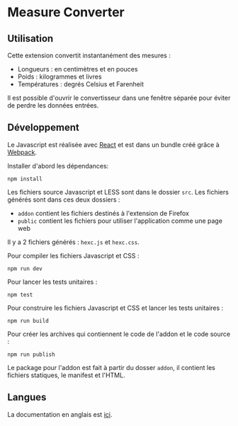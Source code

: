 # Measure Converter

## Utilisation

Cette extension convertit instantanément des mesures :
* Longueurs : en centimètres et en pouces
* Poids : kilogrammes et livres
* Températures : degrés Celsius et Farenheit

Il est possible d'ouvrir le convertisseur dans une fenêtre séparée pour éviter de perdre les données entrées.

## Développement

Le Javascript est réalisée avec [React](https://reactjs.org) et est dans un bundle créé grâce à [Webpack](https://webpack.js.org).

Installer d'abord les dépendances:

`npm install`

Les fichiers source Javascript et LESS sont dans le dossier `src`. Les fichiers générés sont dans ces deux dossiers :
* `addon` contient les fichiers destinés à l'extension de Firefox
* `public` contient les fichiers pour utiliser l'application comme une page web

Il y a 2 fichiers générés : `hexc.js` et `hexc.css`.

Pour compiler les fichiers Javascript et CSS :

`npm run dev`

Pour lancer les tests unitaires :

`npm test`

Pour construire les fichiers Javascript et CSS et lancer les tests unitaires :

`npm run build`

Pour créer les archives qui contiennent le code de l'addon et le code source :

`npm run publish`

Le package pour l'addon est fait à partir du dosser `addon`, il contient les fichiers statiques, le manifest et l'HTML.

## Langues

La documentation en anglais est [ici](README.md).
